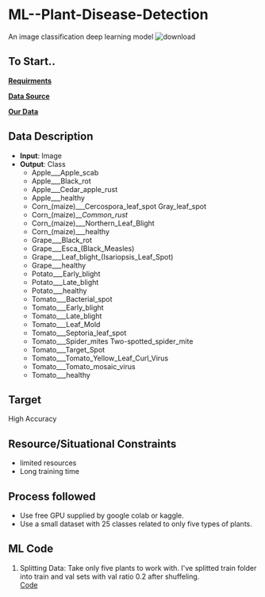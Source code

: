 # ML--Plant-Disease-Detection
An image classification deep learning model
![download](https://github.com/iurwpoietknckvjndfsm-gndvkd/ML--Plant-Disease-Detection/assets/103903785/b3158200-2ccd-4e69-a197-5e2c0e5e79a8)

## To Start..
[**Requirments**](https://github.com/iurwpoietknckvjndfsm-gndvkd/ML--Plant-Disease-Detection/blob/main/Requirments.txt)

[**Data Source**](https://www.kaggle.com/datasets/vipoooool/new-plant-diseases-dataset)

[**Our Data**](https://github.com/iurwpoietknckvjndfsm-gndvkd/ML--Plant-Disease-Detection/blob/main/Data.zip)

## Data Description
* **Input**: Image
* **Output**: Class
    * Apple___Apple_scab
    * Apple___Black_rot
    * Apple___Cedar_apple_rust
    * Apple___healthy
    * Corn_(maize)___Cercospora_leaf_spot Gray_leaf_spot
    * Corn_(maize)___Common_rust_
    * Corn_(maize)___Northern_Leaf_Blight
    * Corn_(maize)___healthy
    * Grape___Black_rot
    * Grape___Esca_(Black_Measles)
    * Grape___Leaf_blight_(Isariopsis_Leaf_Spot)
    * Grape___healthy
    * Potato___Early_blight
    * Potato___Late_blight
    * Potato___healthy
    * Tomato___Bacterial_spot
    * Tomato___Early_blight
    * Tomato___Late_blight
    * Tomato___Leaf_Mold
    * Tomato___Septoria_leaf_spot
    * Tomato___Spider_mites Two-spotted_spider_mite
    * Tomato___Target_Spot
    * Tomato___Tomato_Yellow_Leaf_Curl_Virus
    * Tomato___Tomato_mosaic_virus
    * Tomato___healthy

## Target
High Accuracy

## Resource/Situational Constraints
* limited resources
* Long training time

## Process followed
* Use free GPU supplied by google colab or kaggle.
* Use a small dataset with 25 classes related to only five types of plants.

## ML Code
1. Splitting Data:
  Take only five plants to work with. I've splitted train folder into train and val sets with val ratio 0.2 after shuffeling. <br/>
  [Code](https://github.com/iurwpoietknckvjndfsm-gndvkd/ML--Plant-Disease-Detection/blob/main/Splitting_Data.ipynb)

